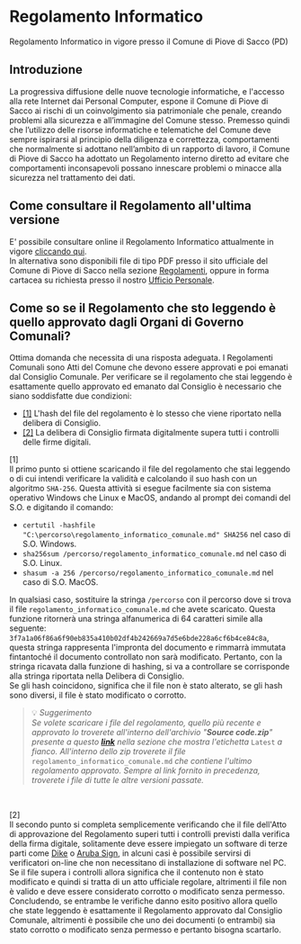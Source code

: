 # Regolamento Informatico
Regolamento Informatico in vigore presso il Comune di Piove di Sacco (PD)

## Introduzione
La progressiva diffusione delle nuove tecnologie informatiche, e l'accesso alla rete Internet dai Personal Computer, espone il Comune di Piove di Sacco ai rischi di un coinvolgimento sia patrimoniale che penale, creando problemi alla sicurezza e all’immagine del Comune stesso.
Premesso quindi che l’utilizzo delle risorse informatiche e telematiche del Comune deve sempre ispirarsi al principio della diligenza e correttezza, comportamenti che normalmente si adottano nell’ambito di un rapporto di lavoro, il Comune di Piove di Sacco ha adottato un Regolamento interno diretto ad evitare che comportamenti inconsapevoli possano innescare problemi o minacce alla sicurezza nel trattamento dei dati.

## Come consultare il Regolamento all'ultima versione
E' possibile consultare online il Regolamento Informatico attualmente in vigore [cliccando qui](regolamento_informatico_comunale.md).  
In alternativa sono disponibili file di tipo PDF presso il sito ufficiale del Comune di Piove di Sacco nella sezione [Regolamenti](https://piovedisacco.trasparenza-valutazione-merito.it/web/trasparenza/dettaglio-trasparenza?p_p_id=jcitygovmenutrasversaleleftcolumn_WAR_jcitygovalbiportlet&p_p_lifecycle=0&p_p_state=normal&p_p_mode=view&p_p_col_id=column-2&p_p_col_count=1&_jcitygovmenutrasversaleleftcolumn_WAR_jcitygovalbiportlet_current-page-parent=12501&_jcitygovmenutrasversaleleftcolumn_WAR_jcitygovalbiportlet_current-page=12503), oppure in forma cartacea su richiesta presso il nostro [Ufficio Personale](https://www.comune.piovedisacco.pd.it/it/organizational_unit/10356).  

## Come so se il Regolamento che sto leggendo è quello approvato dagli Organi di Governo Comunali?
Ottima domanda che necessita di una risposta adeguata.
I Regolamenti Comunali sono Atti del Comune che devono essere approvati e poi emanati dal Consiglio Comunale. Per verificare se il regolamento che stai leggendo è esattamente quello approvato ed emanato dal Consiglio è necessario che siano soddisfatte due condizioni:  
- [\[1\]](#1) L'hash del file del regolamento è lo stesso che viene riportato nella delibera di Consiglio.
- [\[2\]](#2) La delibera di Consiglio firmata digitalmente supera tutti i controlli delle firme digitali.
  
\[1\] <a name="1"></a>  
Il primo punto si ottiene scaricando il file del regolamento che stai leggendo o di cui intendi verificare la validità e calcolando il suo hash con un algoritmo `SHA-256`. Questa attività si esegue facilmente sia con sistema operativo Windows che Linux e MacOS, andando al prompt dei comandi del S.O. e digitando il comando:
- `certutil -hashfile "C:\percorso\regolamento_informatico_comunale.md" SHA256` nel caso di S.O. Windows.
- `sha256sum /percorso/regolamento_informatico_comunale.md` nel caso di S.O. Linux.
- `shasum -a 256 /percorso/regolamento_informatico_comunale.md` nel caso di S.O. MacOS.

In qualsiasi caso, sostituire la stringa `/percorso` con il percorso dove si trova il file `regolamento_informatico_comunale.md` che avete scaricato. 
Questa funzione ritornerà una stringa alfanumerica di 64 caratteri simile alla seguente: `3f7a1a06f86a6f90eb835a410b02df4b242669a7d5e6bde228a6cf6b4ce84c8a`, questa stringa rappresenta l'impronta del documento e rimmarrà immutata fintantoché il documento controllato non sarà modificato. Pertanto, con la stringa ricavata dalla funzione di hashing, si va a controllare se  corrisponde alla stringa riportata nella Delibera di Consiglio.  
Se gli hash coincidono, significa che il file non è stato alterato, se gli hash sono diversi, il file è stato modificato o corrotto.  
> 💡 _Suggerimento<br>
> Se volete scaricare i file del regolamento, quello più recente e approvato lo troverete all'interno dell'archivio "**Source code.zip**" presente a questo [**link**](https://github.com/Matteo-PioveDiSacco/Regolamento_Informatico/releases) nella sezione che mostra l'etichetta_ `Latest` _a fianco. All'interno dello zip troverete il file_ `regolamento_informatico_comunale.md` _che contiene l'ultimo regolamento approvato. Sempre al link fornito in precedenza, troverete i file di tutte le altre versioni passate._

<br> 

\[2\] <a name="2"></a>  
Il secondo punto si completa semplicemente verificando che il file dell'Atto di approvazione del Regolamento superi tutti i controlli previsti dalla verifica della firma digitale, solitamente deve essere impiegato un software di terze parti come [Dike](https://www.firma.infocert.it/) o [Aruba Sign](https://www.pec.it/firma-digitale.aspx), in alcuni casi è possibile servirsi di verificatori on-line che non necessitano di installazione di software nel PC. Se il file supera i controlli allora significa che il contenuto non è stato modificato e quindi si tratta di un atto ufficiale regolare, altrimenti il file non è valido e deve essere considerato corrotto o modificato senza permesso.  
Concludendo, se entrambe le verifiche danno esito positivo allora quello che state leggendo è esattamente il Regolamento approvato dal Consiglio Comunale, altrimenti è possibile che uno dei documenti (o entrambi) sia stato corrotto o modificato senza permesso e pertanto bisogna scartarlo.


